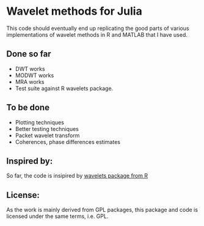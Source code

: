 # Wavelet methods for Julia #
This code should eventually end up replicating the good parts of various implementations of wavelet methods in R and MATLAB that I have used.

## Done so far ##

- DWT works
- MODWT works
- MRA works
- Test suite against R wavelets package.

## To be done ##

- Plotting techniques
- Better testing techniques
- Packet wavelet transform
- Coherences, phase differences estimates

## Inspired by: ##
So far, the code is insipired by [wavelets package from R](http://cran.r-project.org/web/packages/wavelets/index.html)

## License: ##
As the work is mainly derived from GPL packages, this package and code is licensed under the same terms, i.e. GPL.